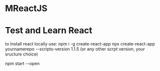 # MReactJS

# Test and Learn React

to install react locally use:
npm i -g create-react-app
npx create-react-app yournamerepo --scripts-version 1.1.5 (or any other scrpt version, your sructure choice)

npm start --open
